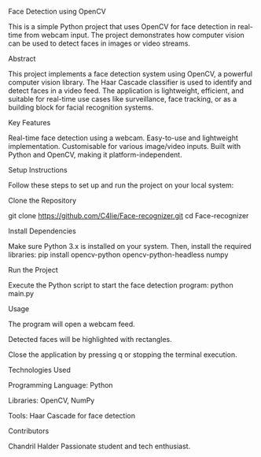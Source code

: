 Face Detection using OpenCV

This is a simple Python project that uses OpenCV for face detection in real-time from webcam input. The project demonstrates how computer vision can be used to detect faces in images or video streams.

Abstract

This project implements a face detection system using OpenCV, a powerful computer vision library. The Haar Cascade classifier is used to identify and detect faces in a video feed. The application is lightweight, efficient, and suitable for real-time use cases like surveillance, face tracking, or as a building block for facial recognition systems.

Key Features

Real-time face detection using a webcam.
Easy-to-use and lightweight implementation.
Customisable for various image/video inputs.
Built with Python and OpenCV, making it platform-independent.

Setup Instructions

Follow these steps to set up and run the project on your local system:

Clone the Repository

git clone https://github.com/C4lie/Face-recognizer.git
cd Face-recognizer

Install Dependencies

Make sure Python 3.x is installed on your system. Then, install the required libraries:
pip install opencv-python opencv-python-headless numpy

Run the Project

Execute the Python script to start the face detection program:
python main.py

Usage

The program will open a webcam feed.

Detected faces will be highlighted with rectangles.

Close the application by pressing q or stopping the terminal execution.

Technologies Used

Programming Language: Python

Libraries: OpenCV, NumPy

Tools: Haar Cascade for face detection

Contributors

Chandril Halder
Passionate student and tech enthusiast.
